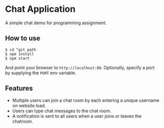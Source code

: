 # Chat Application

A simple chat demo for programming assignment.

## How to use

```
$ cd ^git path
$ npm install
$ npm start
```

And point your browser to `http://localhost:80`. Optionally, specify
a port by supplying the `PORT` env variable.

## Features

- Multiple users can join a chat room by each entering a unique username
on website load.
- Users can type chat messages to the chat room.
- A notification is sent to all users when a user joins or leaves
the chatroom.
